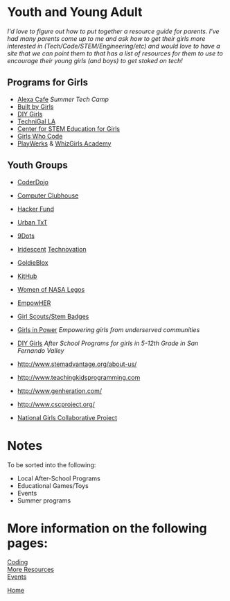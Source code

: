 # Youth and Young Adult

_I'd love to figure out how to put together a resource guide for parents. I've had many parents come up to me and ask how to get their girls more interested in (Tech/Code/STEM/Engineering/etc) and would love to have a site that we can point them to that has a list of resources for them to use to encourage their young girls (and boys) to get stoked on tech!_

## Programs for Girls  
- [Alexa Cafe](https://www.idtech.com/alexa-cafe) _Summer Tech Camp_  
- [Built by Girls](https://www.builtbygirls.com/programs)  
- [DIY Girls](http://diygirls.org)  
- [TechniGal LA](https://www.meetup.com/Technigal/)  
- [Center for STEM Education for Girls](http://www.stemefg.org/index.php)  
- [Girls Who Code](http://www.girlswhocode.com)  
- [PlayWerks](http://www.play-werks.com/) & [WhizGirls Academy](http://www.whizgirlsacademy.com/)  


## Youth Groups
- [CoderDojo](http://coderdojo.com)
- [Computer Clubhouse](http://www.computerclubhouse.org)

- [Hacker Fund](http://hacker.fund/)
- [Urban TxT](http://exploringtech.org/)
- [9Dots](http://9dots.org/)  

- [Iridescent](http://iridescentlearning.org) [Technovation](http://technovationchallenge.org/)  

- [GoldieBlox](https://www.goldieblox.com/)
- [KitHub](https://kithub.cc/)  
- [Women of NASA Legos](https://shop.lego.com/en-US/Women-of-NASA-21312)  
- [EmpowHER](http://empowher.org)

- [Girl Scouts/Stem Badges](http://www.girlscouts.org/en/about-girl-scouts/girl-scouts-and-stem.html)  
- [Girls in Power](http://girlsinpower.org/)  _Empowering girls from underserved communities_
- [DIY Girls](http://www.diygirls.org)  _After School Programs for girls in 5-12th Grade in San Fernando Valley_

- http://www.stemadvantage.org/about-us/
- http://www.teachingkidsprogramming.com
- http://www.genheration.com/  
- http://www.cscproject.org/
- [National Girls Collaborative Project](https://ngcproject.org/)

# Notes
To be sorted into the following:
- Local After-School Programs
- Educational Games/Toys
- Events
- Summer programs


# More information on the following pages:  
[Coding](/coding)  
[More Resources](/resources)  
[Events](/events)  

[Home](index.md)
